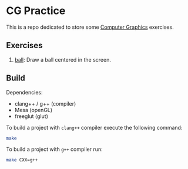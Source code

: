 # CG Practice

This is a repo dedicated to store some
[Computer Graphics](https://en.wikipedia.org/wiki/Computer_graphics)
exercises.

## Exercises

1. [ball](./ball/ball.cpp):  Draw a ball centered in the screen.

## Build

Dependencies:

- clang++ / g++ (compiler)
- Mesa (openGL)
- freeglut (glut)

To build a project with `clang++` compiler execute the following command:

```sh
make
```

To build a project with `g++` compiler run:

```sh
make CXX=g++
```
